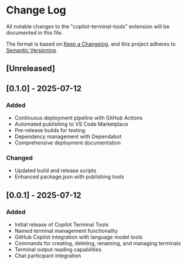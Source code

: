 # Change Log

All notable changes to the "copilot-terminal-tools" extension will be documented in this file.

The format is based on [Keep a Changelog](http://keepachangelog.com/), and this project adheres to [Semantic Versioning](https://semver.org/).

## [Unreleased]

## [0.1.0] - 2025-07-12

### Added
- Continuous deployment pipeline with GitHub Actions
- Automated publishing to VS Code Marketplace
- Pre-release builds for testing
- Dependency management with Dependabot
- Comprehensive deployment documentation

### Changed
- Updated build and release scripts
- Enhanced package.json with publishing tools

## [0.0.1] - 2025-07-12

### Added
- Initial release of Copilot Terminal Tools
- Named terminal management functionality
- GitHub Copilot integration with language model tools
- Commands for creating, deleting, renaming, and managing terminals
- Terminal output reading capabilities
- Chat participant integration